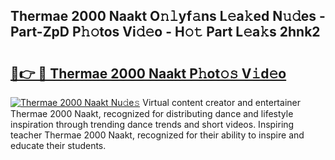 ## Thermae 2000 Naakt O𝚗𝚕yf𝚊ns L𝚎a𝚔ed N𝚞𝚍es - Part-ZpD P𝚑𝚘tos Vi𝚍𝚎o - H𝚘𝚝 Part L𝚎a𝚔s 2hnk2

# <h2><a href="http://kfc5uzr.oniu.top/?m=Thermae+2000+Naakt">🔗👉 🔴 Thermae 2000 Naakt P𝚑ot𝚘𝚜 V𝚒d𝚎o</a></h2>

[![Thermae 2000 Naakt Nu𝚍e𝚜](https://i.imgur.com/0qMVB7G.gif)](http://kfc5uzr.oniu.top/?m=Thermae+2000+Naakt)
Virtual content creator and entertainer Thermae 2000 Naakt, recognized for distributing dance and lifestyle inspiration through trending dance trends and short videos. Inspiring teacher Thermae 2000 Naakt, recognized for their ability to inspire and educate their students.  
